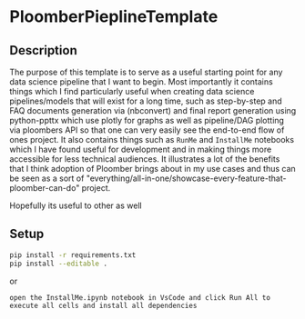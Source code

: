 <!-- start header -->
# PloomberPieplineTemplate
<!-- end header -->





## Description

<!-- start description -->
The purpose of this template is to serve as a useful starting point for any data science pipeline that I want to begin. Most importantly it contains things which I find particularly useful when creating data science pipelines/models that will exist for a long time, such as step-by-step and FAQ documents generation via (nbconvert) and final report generation using python-ppttx which use plotly for graphs as well as pipeline/DAG plotting via ploombers API so that one can very easily see the end-to-end flow of ones project. It also contains things such as `RunMe` and `InstallMe` notebooks which I have found useful for development and in making things more accessible for less technical audiences. It illustrates a lot of the benefits that I think adoption of Ploomber brings about in my use cases and thus can be seen as a sort of "everything/all-in-one/showcase-every-feature-that-ploomber-can-do" project.  

Hopefully its useful to other as well
<!-- end description -->

## Setup

```sh
pip install -r requirements.txt
pip install --editable .
```

or 

```
open the InstallMe.ipynb notebook in VsCode and click Run All to execute all cells and install all dependencies
```


